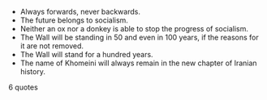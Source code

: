  - Always forwards, never backwards.
 - The future belongs to socialism.
 - Neither an ox nor a donkey is able to stop the progress of socialism.
 - The Wall will be standing in 50 and even in 100 years, if the reasons for it are not removed.
 - The Wall will stand for a hundred years.
 - The name of Khomeini will always remain in the new chapter of Iranian history.

6 quotes